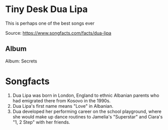 # Tiny Desk Dua Lipa

This is perhaps one of the best songs ever

Source: https://www.songfacts.com/facts/dua-lipa

## Album

Album: Secrets

# Songfacts

1. Dua Lipa was born in London, England to ethnic Albanian parents who had emigrated there from Kosovo in the 1990s.
2. Dua Lipa's first name means "Love" in Albanian.
3. Dua developed her performing career on the school playground, where she would make up dance routines to Jamelia's "Superstar" and Ciara's "1, 2 Step" with her friends.
